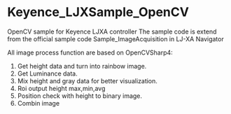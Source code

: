 # Keyence_LJXSample_OpenCV
OpenCV sample for Keyence LJXA controller
The sample code is extend from the official sample code Sample_ImageAcquisition in LJ-XA Navigator

All image process function are based on OpenCVSharp4:
1. Get height data and turn into rainbow image.
2. Get Luminance data.
3. Mix height and gray data for better visualization.
4. Roi output height max,min,avg
5. Position check with height to binary image.
6. Combin image
